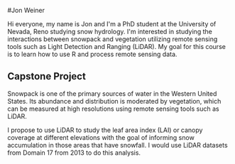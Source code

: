 #Jon Weiner

Hi everyone, my name is Jon and I'm a PhD student at the University of Nevada, Reno studying snow hydrology.
I'm interested in studying the interactions between snowpack and vegetation utilizing remote sensing tools such as Light Detection and Ranging (LiDAR).
My goal for this course is to learn how to use R and process remote sensing data.

## Capstone Project

Snowpack is one of the primary sources of water in the Western United States. Its abundance and distribution is moderated by vegetation, which can be measured at high resolutions using remote sensing tools such as LiDAR.

I propose to use LiDAR to study the leaf area index (LAI) or canopy coverage at different elevations with the goal of informing snow accumulation in those areas that have snowfall. I would use LiDAR datasets from Domain 17 from 2013 to do this analysis.



